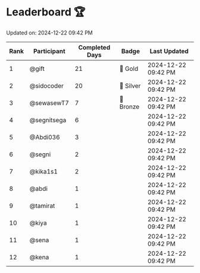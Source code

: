 # Leaderboard 🏆

Updated on: 2024-12-22 09:42 PM

| Rank | Participant       | Completed Days | Badge      | Last Updated         |
|------|-------------------|----------------|------------|----------------------|
| 1    | @gift             | 21             | 🏅 Gold     | 2024-12-22 09:42 PM |
| 2    | @sidocoder        | 20             | 🥈 Silver   | 2024-12-22 09:42 PM |
| 3    | @sewasewT7        | 7              | 🥉 Bronze   | 2024-12-22 09:42 PM |
| 4    | @segnitsega       | 6              |            | 2024-12-22 09:42 PM |
| 5    | @Abdi036          | 3              |            | 2024-12-22 09:42 PM |
| 6    | @segni            | 2              |            | 2024-12-22 09:42 PM |
| 7    | @kika1s1          | 2              |            | 2024-12-22 09:42 PM |
| 8    | @abdi             | 1              |            | 2024-12-22 09:42 PM |
| 9    | @tamirat          | 1              |            | 2024-12-22 09:42 PM |
| 10   | @kiya             | 1              |            | 2024-12-22 09:42 PM |
| 11   | @sena             | 1              |            | 2024-12-22 09:42 PM |
| 12   | @kena             | 1              |            | 2024-12-22 09:42 PM |

